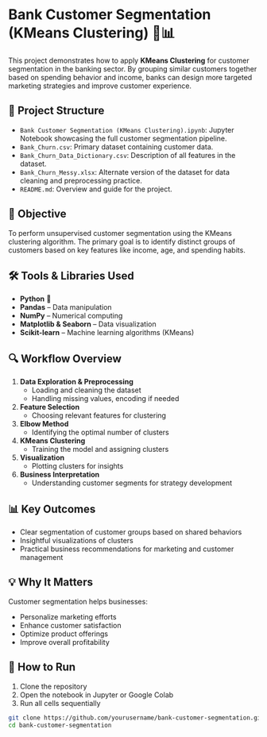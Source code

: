 # Bank Customer Segmentation (KMeans Clustering) 🏦📊

This project demonstrates how to apply **KMeans Clustering** for customer segmentation in the banking sector. By grouping similar customers together based on spending behavior and income, banks can design more targeted marketing strategies and improve customer experience.

## 📁 Project Structure

- `Bank Customer Segmentation (KMeans Clustering).ipynb`: Jupyter Notebook showcasing the full customer segmentation pipeline.
- `Bank_Churn.csv`: Primary dataset containing customer data.
- `Bank_Churn_Data_Dictionary.csv`: Description of all features in the dataset.
- `Bank_Churn_Messy.xlsx`: Alternate version of the dataset for data cleaning and preprocessing practice.
- `README.md`: Overview and guide for the project.

## 🎯 Objective

To perform unsupervised customer segmentation using the KMeans clustering algorithm. The primary goal is to identify distinct groups of customers based on key features like income, age, and spending habits.

## 🛠️ Tools & Libraries Used

- **Python** 🐍
- **Pandas** – Data manipulation
- **NumPy** – Numerical computing
- **Matplotlib & Seaborn** – Data visualization
- **Scikit-learn** – Machine learning algorithms (KMeans)

## 🔍 Workflow Overview

1. **Data Exploration & Preprocessing**
   - Loading and cleaning the dataset
   - Handling missing values, encoding if needed
2. **Feature Selection**
   - Choosing relevant features for clustering
3. **Elbow Method**
   - Identifying the optimal number of clusters
4. **KMeans Clustering**
   - Training the model and assigning clusters
5. **Visualization**
   - Plotting clusters for insights
6. **Business Interpretation**
   - Understanding customer segments for strategy development

## 📊 Key Outcomes

- Clear segmentation of customer groups based on shared behaviors
- Insightful visualizations of clusters
- Practical business recommendations for marketing and customer management

## 💡 Why It Matters

Customer segmentation helps businesses:
- Personalize marketing efforts
- Enhance customer satisfaction
- Optimize product offerings
- Improve overall profitability

## 🚀 How to Run

1. Clone the repository
2. Open the notebook in Jupyter or Google Colab
3. Run all cells sequentially

```bash
git clone https://github.com/yourusername/bank-customer-segmentation.git
cd bank-customer-segmentation
